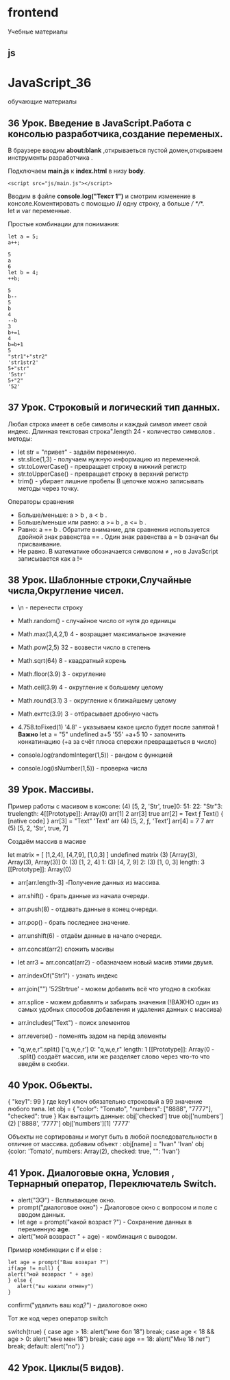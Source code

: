 # frontend
Учебные материалы
## js
# JavaScript_36
обучающие материалы

## 36 Урок. Введение в JavaScript.Работа с консолью разработчика,создание переменых.

В браузере вводим **about:blank** ,открываеться пустой домен,открываем инструменты разработчика .

Подключаем **main.js** к **index.html**  в низу **body**.
```
<script src="js/main.js"></script>
```
Вводим в файле **console.log("Текст 1")** и смотрим изменение в консоле.Коментировать с помощью **//** одну строку, а больше   **/*  */**.   
let и var переменные. 

Простые комбинации для понимания:
```
let a = 5;
a++;

5
a
6
let b = 4;
++b;

5
b--
5
b
4
--b
3
b+=1
4
b=b+1
5
"str1"+"str2"
'str1str2'
5+"str"
'5str'
5+"2"
'52'  
```

## 37 Урок. Строковый и логический тип данных.

Любая строка имеет в себе символы и каждый символ имеет свой индекс.
Длинная текстовая строка".length
24 - количество символов .
методы:
* let str = "привет" - задаём переменную.
* str.slice(1,3)  - получаем нужную информацию из переменной.
* str.toLowerCase() - превращает строку в нижний регистр 
* str.toUpperCase() - превращает строку в верхний регистр 
* trim() - убирает лишние пробелы
В цепочке можно записывать методы через точку.

Операторы сравнения
* Больше/меньше: a > b , a < b .
* Больше/меньше или равно: a >= b , a <= b .
*  Равно: a == b . Обратите внимание, для сравнения используется двойной знак равенства == . Один знак равенства a = b означал бы присваивание.
* Не равно. В математике обозначается символом ≠ , но в JavaScript записывается как a !=

## 38 Урок. Шаблонные строки,Случайные числа,Округление чисел.

* \n - перенести строку
* Math.random() - случайное число от нуля до единицы
* Math.max(3,4,2,1) 4 - возращает максимальное значение
* Math.pow(2,5) 32 - возвести число в степень
* Math.sqrt(64) 8 - квадратный корень
* Math.floor(3.9) 3 - округление
* Math.ceil(3.9) 4 - округление к большему целому
* Math.round(3.1) 3 - округление к ближайшему целому
* Math.екгтс(3.9) 3 - отбрасывает дробную часть
* 4.758.toFixed(1) '4.8' - указываем какое цисло будет после запятой
**!Важно**  let a = "5" undefined  a+5  '55'  +a+5  10 - запомнить конкатинацию (+а за счёт плюса спережи превращаеться в число) 

* console.log(randomInteger(1,5)) - рандом с функцией
* console.log(isNumber(1,5)) - проверка числа

## 39 Урок. Массивы.

Пример работы с масивом в консоле:
(4) [5, 2, 'Str', true]0: 51: 22: "Str"3: truelength: 4[[Prototype]]: Array(0)
arr[1]
2
arr[3]
true
arr[2] = Text
ƒ Text() { [native code] }
arr[3] = "Text"
'Text'
arr
(4) [5, 2, ƒ, 'Text']
arr[4] = 7
7
arr
(5) [5, 2, 'Str', true, 7]

Создаём массив в масиве

let matrix = [
    [1,2,4],
    [4,7,9],
    [1,0,3]
    ]
undefined
matrix
(3) [Array(3), Array(3), Array(3)]
0: (3) [1, 2, 4]
1: (3) [4, 7, 9]
2: (3) [1, 0, 3]
length: 3
[[Prototype]]: Array(0)

* arr[arr.length-3] -Получение данных из массива.
* arr.shift() - брать данные из начала очереди.
* arr.push(8) - отдавать данные в конец очереди.
* arr.pop() - брать последнее значение.
* arr.unshift(6) - отдаём данные в начало очереди.

* arr.concat(arr2) сложить масивы

* let arr3 = arr.concat(arr2) - обазначаем новый масив этими двумя.
* arr.indexOf("Str1") - узнать индекс
* arr.join("") '52Strtrue' - можем добавить всё что угодно в скобках 
* arr.splice - можем добавлять и забирать значения (!ВАЖНО один из самых удобных способов добавления и удаления данных с массива)
* arr.includes("Text") - поиск элементов
* arr.reverse() - поменять задом на перёд элементы
* "q,w,e,r".split()
['q,w,e,r']
0: "q,w,e,r"
length: 1
[[Prototype]]: Array(0 -  .split() создаёт массив, или же разделяет слово через что-то что введём в скобки.

## 40 Урок. Обьекты.

{ "key1": 99 } где key1 ключ обязательно строковый а 99 значение любого типа. 
let obj = {
    "color": "Tomato",
    "numbers": ["8888", "7777"],
    "checked": true
}
Как вытащить данные:
obj['checked']
true
obj['numbers']
(2) ['8888', '7777']
obj['numbers'][1]
'7777'


Объекты не сортированы и могут быть в любой последовательности в отличие от массива.
добавим объект :
obj[name] = "Ivan"
'Ivan'
obj
{color: 'Tomato', numbers: Array(2), checked: true, "": 'Ivan'}

## 41 Урок. Диалоговые окна, Условия , Тернарный оператор, Переключатель Switch.

* alert("ЭЭ") - Всплывающее окно.
* prompt("диалоговое окно") - Диалоговое окно с вопросом и поле с вводом данных.
* let age = prompt("какой возраст ?") - Сохранение данных в переменную **age**.
* alert("мой возвраст " + age) - комбинация с выводом. 
 
 Пример комбинации с if и else :
 ```
let age = prompt("Ваш возврат ?")
if(age != null) {
alert("мой возвраст " + age)
} else {
    alert("вы нажали отмену")
}
 ```

 confirm("удалить ваш код?") - диалоговое окно

 Тот же код через оператор switch 

switch(true) {
    case age > 18:
        alert("мне бол 18")
        break;
    case age < 18 && age > 0:
        alert("мне мен 18")
        break;
    case age == 18:
        alert("Мне 18 лет")    
        break;
        default:
            alert("no")
}

## 42 Урок. Циклы(5 видов).

